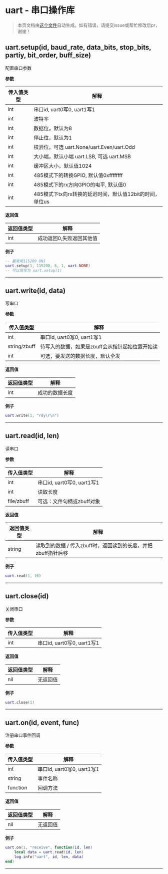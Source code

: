 # uart - 串口操作库

> 本页文档由[这个文件](https://gitee.com/openLuat/LuatOS/tree/master/luat/modules/luat_lib_uart.c)自动生成。如有错误，请提交issue或帮忙修改后pr，谢谢！

## uart.setup(id, baud_rate, data_bits, stop_bits, partiy, bit_order, buff_size)

配置串口参数

**参数**

|传入值类型|解释|
|-|-|
|int|串口id, uart0写0, uart1写1|
|int|波特率|
|int|数据位，默认为8|
|int|停止位，默认为1|
|int|校验位，可选 uart.None/uart.Even/uart.Odd|
|int|大小端，默认小端 uart.LSB, 可选 uart.MSB|
|int|缓冲区大小，默认值1024|
|int|485模式下的转换GPIO, 默认值0xffffffff|
|int|485模式下的rx方向GPIO的电平, 默认值0|
|int|485模式下tx向rx转换的延迟时间，默认值12bit的时间，单位us|

**返回值**

|返回值类型|解释|
|-|-|
|int|成功返回0,失败返回其他值|

**例子**

```lua
-- 最常用115200 8N1
uart.setup(1, 115200, 8, 1, uart.NONE)
-- 可以简写为 uart.setup(1)

```

---

## uart.write(id, data)

写串口

**参数**

|传入值类型|解释|
|-|-|
|int|串口id, uart0写0, uart1写1|
|string/zbuff|待写入的数据，如果是zbuff会从指针起始位置开始读|
|int|可选，要发送的数据长度，默认全发|

**返回值**

|返回值类型|解释|
|-|-|
|int|成功的数据长度|

**例子**

```lua
uart.write(1, "rdy\r\n")

```

---

## uart.read(id, len)

读串口

**参数**

|传入值类型|解释|
|-|-|
|int|串口id, uart0写0, uart1写1|
|int|读取长度|
|file/zbuff|可选：文件句柄或zbuff对象|

**返回值**

|返回值类型|解释|
|-|-|
|string|读取到的数据 / 传入zbuff时，返回读到的长度，并把zbuff指针后移|

**例子**

```lua
uart.read(1, 16)

```

---

## uart.close(id)

关闭串口

**参数**

|传入值类型|解释|
|-|-|
|int|串口id, uart0写0, uart1写1|

**返回值**

|返回值类型|解释|
|-|-|
|nil|无返回值|

**例子**

```lua
uart.close(1)

```

---

## uart.on(id, event, func)

注册串口事件回调

**参数**

|传入值类型|解释|
|-|-|
|int|串口id, uart0写0, uart1写1|
|string|事件名称|
|function|回调方法|

**返回值**

|返回值类型|解释|
|-|-|
|nil|无返回值|

**例子**

```lua
uart.on(1, "receive", function(id, len)
    local data = uart.read(id, len)
    log.info("uart", id, len, data)
end)

```

---

